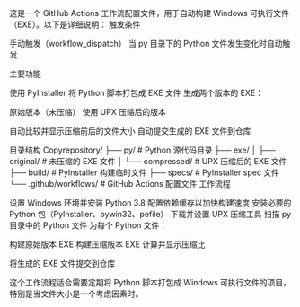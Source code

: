 这是一个 GitHub Actions 工作流配置文件，用于自动构建 Windows 可执行文件（EXE）。以下是详细说明：
触发条件

手动触发（workflow_dispatch）
当 py 目录下的 Python 文件发生变化时自动触发

主要功能

使用 PyInstaller 将 Python 脚本打包成 EXE 文件
生成两个版本的 EXE：

原始版本（未压缩）
使用 UPX 压缩后的版本


自动比较并显示压缩前后的文件大小
自动提交生成的 EXE 文件到仓库

目录结构
Copyrepository/
├── py/                    # Python 源代码目录
├── exe/
│   ├── original/         # 未压缩的 EXE 文件
│   └── compressed/       # UPX 压缩后的 EXE 文件
├── build/                # PyInstaller 构建临时文件
├── specs/                # PyInstaller spec 文件
└── .github/workflows/    # GitHub Actions 配置文件
工作流程

设置 Windows 环境并安装 Python 3.8
配置依赖缓存以加快构建速度
安装必要的 Python 包（PyInstaller、pywin32、pefile）
下载并设置 UPX 压缩工具
扫描 py 目录中的 Python 文件
为每个 Python 文件：

构建原始版本 EXE
构建压缩版本 EXE
计算并显示压缩比


将生成的 EXE 文件提交到仓库

这个工作流程适合需要定期将 Python 脚本打包成 Windows 可执行文件的项目，特别是当文件大小是一个考虑因素时。
